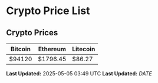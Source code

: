 # Crypto Price List

## Crypto Prices
| Bitcoin | Ethereum | Litecoin |
| ------- | -------- | -------- |
| $94120 | $1796.45 | $86.27 |
**Last Updated:** 2025-05-05 03:49 UTC
**Last Updated:** $DATE$
